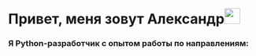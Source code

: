 <h1 align="left">Привет, меня зовут Александр<img src="https://github.com/blackcater/blackcater/raw/main/images/Hi.gif" height="32"/></h1>
<h3 align="left">Я Python-разработчик с опытом работы по направлениям:</h3> 
